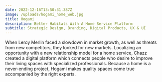 ```yaml
---
date: 2022-12-16T13:50:31.387Z
image: /uploads/hogami_home_web.jpg
title: Hogami
description: Better Habitats With A Home Service Platform
subtitle: Strategic Design, Branding, Digital Products, UX & UI
---
```


When Leroy Merlin faced a slowdown in market growth, as well as threats from new competitors, they looked for new markets. Localizing an opportunity with a new relationship model for a home service, Chazz created a digital platform which connects people who desire to improve their living spaces with specialized professionals. Because a home is a never-ending project, Hogami makes quality spaces come true accompanied by the right experts.
